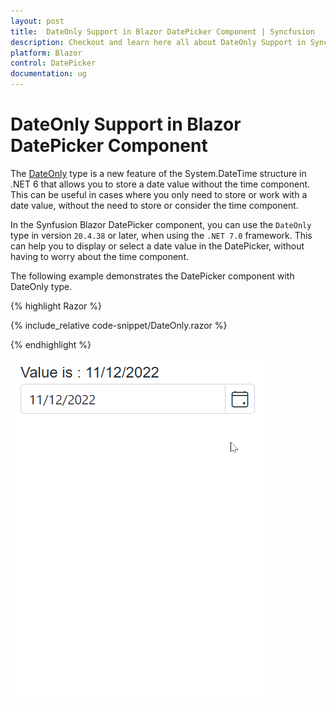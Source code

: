 ```yaml
---
layout: post
title:  DateOnly Support in Blazor DatePicker Component | Syncfusion
description: Checkout and learn here all about DateOnly Support in Syncfusion Blazor DatePicker component and much more.
platform: Blazor
control: DatePicker
documentation: ug
---
```


# DateOnly Support in Blazor DatePicker Component

The [DateOnly](https://devblogs.microsoft.com/dotnet/date-time-and-time-zone-enhancements-in-net-6/) type is a new feature of the System.DateTime structure in .NET 6 that allows you to store a date value without the time component. This can be useful in cases where you only need to store or work with a date value, without the need to store or consider the time component.

In the Synfusion Blazor DatePicker component, you can use the `DateOnly` type in version `20.4.38` or later, when using the `.NET 7.0` framework. This can help you to display or select a date value in the DatePicker, without having to worry about the time component.

The following example demonstrates the DatePicker component with DateOnly type.

{% highlight Razor %}

{% include_relative code-snippet/DateOnly.razor %}

{% endhighlight %}


![Blazor TimePicker with DateOnly](./images/DatePickerDateOnly.gif)